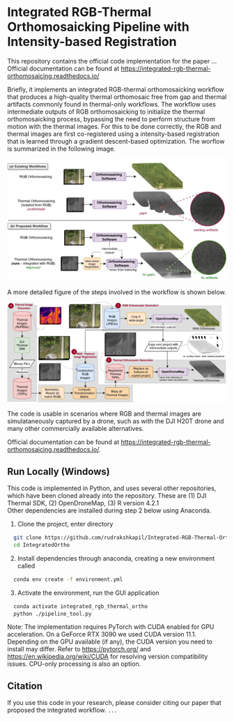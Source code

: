 Integrated RGB-Thermal Orthomosaicking Pipeline with Intensity-based Registration 
=======================================

This repository contains the official code implementation for the paper ...
Official documentation can be found at https://integrated-rgb-thermal-orthomosaicing.readthedocs.io/

Briefly, it implements an integrated RGB-thermal orthomosaicking workflow that produces a high-quality thermal orthomosaic free from gap and thermal artifacts commonly found in thermal-only workflows. 
The workflow uses intermediate outputs of RGB orthomosaicking to initialize the thermal orthomosaicking process, bypassing the need to perform structure from motion with the thermal images.
For this to be done correctly, the RGB and thermal images are first co-registered using a intensity-based registration that is learned through a gradient descent-based optimization.
The worflow is summarized in the following image. 

![Summary of integrated workflow showing advantages over thermal-only workflows, specifically the lack of gaps and swirling artifacts](images/challenge.jpg?raw=true)

A more detailed figure of the steps involved in the workflow is shown below. 

![Summary of integrated workflow showing advantages over thermal-only workflows, specifically the lack of gaps and swirling artifacts](/images/pipeline.jpg?raw=true)


The code is usable in scenarios where RGB and thermal images are simulataneously captured by a drone, such as with the DJI H20T drone and many other commercially available alternatives. 


Official documentation can be found at https://integrated-rgb-thermal-orthomosaicing.readthedocs.io/.




## Run Locally (Windows) 
This code is implemented in Python, and uses several other repositories, which have been cloned already into the repository. These are (1) DJI Thermal SDK, (2) OpenDroneMap, (3) R version 4.2.1  
Other dependencies are installed during step 2 below using Anaconda. 

1. Clone the project, enter directory  

~~~bash  
  git clone https://github.com/rudrakshkapil/Integrated-RGB-Thermal-Orthomosaicing.git IntegratedOrtho
  cd IntegratedOrtho
~~~

2. Install dependencies through anaconda, creating a new environment called 
~~~bash  
  conda env create -f environment.yml
~~~

3. Activate the environment, run the GUI application
~~~bash
  conda activate integrated_rgb_thermal_ortho
  python ./pipeline_tool.py
~~~

Note:
The implementation requires PyTorch with CUDA enabled for GPU acceleration. 
On a GeForce RTX 3090 we used CUDA version 11.1.
Depending on the GPU available (if any), the CUDA version you need to install may differ. 
Refer to https://pytorch.org/ and https://en.wikipedia.org/wiki/CUDA for resolving version compatibility issues. 
CPU-only processing is also an option.


## Citation
If you use this code in your research, please consider citing our paper that proposed the integrated workflow.
`
...
`